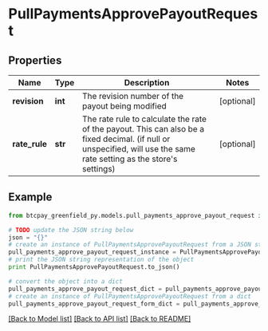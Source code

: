 # PullPaymentsApprovePayoutRequest


## Properties
Name | Type | Description | Notes
------------ | ------------- | ------------- | -------------
**revision** | **int** | The revision number of the payout being modified | [optional] 
**rate_rule** | **str** | The rate rule to calculate the rate of the payout. This can also be a fixed decimal. (if null or unspecified, will use the same rate setting as the store&#39;s settings) | [optional] 

## Example

```python
from btcpay_greenfield_py.models.pull_payments_approve_payout_request import PullPaymentsApprovePayoutRequest

# TODO update the JSON string below
json = "{}"
# create an instance of PullPaymentsApprovePayoutRequest from a JSON string
pull_payments_approve_payout_request_instance = PullPaymentsApprovePayoutRequest.from_json(json)
# print the JSON string representation of the object
print PullPaymentsApprovePayoutRequest.to_json()

# convert the object into a dict
pull_payments_approve_payout_request_dict = pull_payments_approve_payout_request_instance.to_dict()
# create an instance of PullPaymentsApprovePayoutRequest from a dict
pull_payments_approve_payout_request_form_dict = pull_payments_approve_payout_request.from_dict(pull_payments_approve_payout_request_dict)
```
[[Back to Model list]](../README.md#documentation-for-models) [[Back to API list]](../README.md#documentation-for-api-endpoints) [[Back to README]](../README.md)


